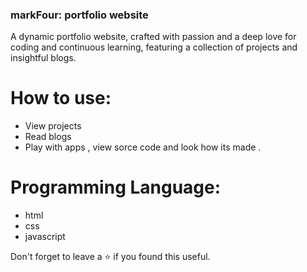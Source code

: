 ### markFour: portfolio website
A dynamic portfolio website, crafted with passion and a deep love for coding and continuous learning, featuring a collection of projects and insightful blogs.
<br/>


# How to use:
 - View  projects 
 - Read blogs 
 - Play with apps , view sorce code and look how its made .
# Programming Language:
 - html
 - css
 - javascript 

Don't forget to leave a ⭐ if you found this useful.
